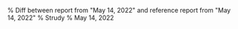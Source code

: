 % Diff between report from "May 14, 2022" and reference report from "May 14, 2022"
% Strudy
% May 14, 2022


